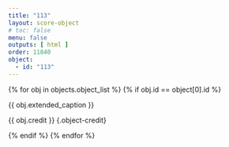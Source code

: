 ```yaml
---
title: "113"
layout: score-object
# toc: false
menu: false
outputs: [ html ]
order: 11840
object:
  - id: "113"
---
```


{% for obj in objects.object_list %}
{% if obj.id == object[0].id %}

{{ obj.extended_caption }}

{{ obj.credit }} {.object-credit}

{% endif %}
{% endfor %}
